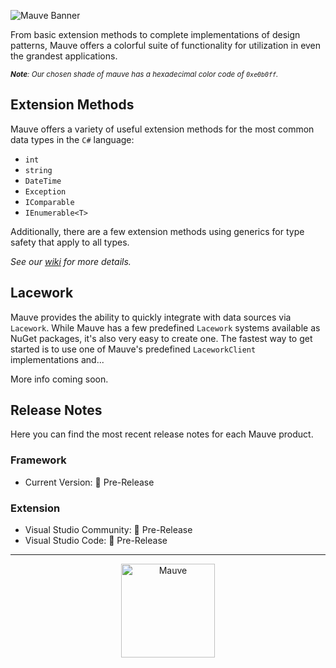 ![Mauve Banner](/.resources/mauve-banner.png "Mauve Banner")

From basic extension methods to complete implementations of design patterns, Mauve offers a colorful suite of functionality for utilization in even the grandest applications.

<sub>***Note**: Our chosen shade of mauve has a hexadecimal color code of `0xe0b0ff`.*</sub>

## Extension Methods
Mauve offers a variety of useful extension methods for the most common data types in the `C#` language:

 - `int`
 - `string`
 - `DateTime`
 - `Exception`
 - `IComparable`
 - `IEnumerable<T>`

 Additionally, there are a few extension methods using generics for type safety that apply to all types.

*See our [wiki](https://github.com/tacosontitan/Mauve/wiki/Mauve.Extensibility) for more details.*

## Lacework
Mauve provides the ability to quickly integrate with data sources via `Lacework`. While Mauve has a few predefined `Lacework` systems available as NuGet packages, it's also very easy to create one. The fastest way to get started is to use one of Mauve's predefined `LaceworkClient` implementations and...

More info coming soon.

## Release Notes
Here you can find the most recent release notes for each Mauve product.

### Framework
 - Current Version: 🐣 Pre-Release

### Extension
 - Visual Studio Community: 🐣 Pre-Release
 - Visual Studio Code: 🐣 Pre-Release

---

 <p align="center">

<a href="https://github.com/tacosontitan/Mauve" target="_blank" rel="noreferrer">
<img src="https://raw.githubusercontent.com/tacosontitan/mauve/main/.resources/mauve-m.png" alt="Mauve" width="150" height="150"/>
</a>

</p>